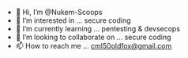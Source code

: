 - 👋 Hi, I’m @Nukem-Scoops
- 👀 I’m interested in ... secure coding
- 🌱 I’m currently learning ... pentesting & devsecops
- 💞️ I’m looking to collaborate on ... secure coding
- 📫 How to reach me ... cml50oldfox@gmail.com

<!---
Nukem-Scoops/Nukem-Scoops is a ✨ special ✨ repository because its `README.md` (this file) appears on your GitHub profile.
You can click the Preview link to take a look at your changes.
--->
